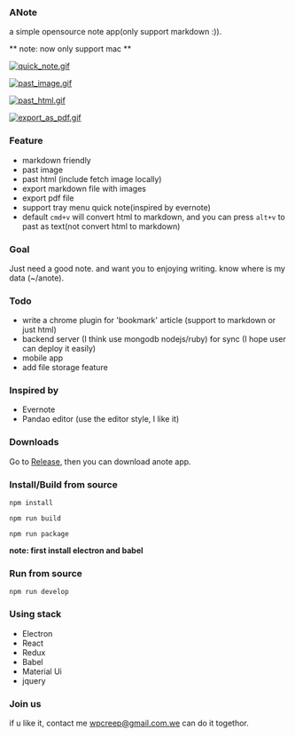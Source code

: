 ### ANote

a simple opensource note app(only support markdown :)).

** note: now only support mac **

[![quick_note.gif](http://s21.postimg.org/9pke2wjiv/quick_note.gif)](http://postimg.org/image/8aite6ifn/)

[![past_image.gif](http://s15.postimg.org/kdk0dn2aj/past_image.gif)](http://postimg.org/image/4fbani82f/)

[![past_html.gif](http://s10.postimg.org/3sa87qn2x/past_html.gif)](http://postimg.org/image/q48114m6t/)

[![export_as_pdf.gif](http://s21.postimg.org/5p2q0rz5z/export_as_pdf.gif)](http://postimg.org/image/p6xdgpw3n/)

### Feature

- markdown friendly
- past image
- past html (include fetch image locally)
- export markdown file with images
- export pdf file
- support tray menu quick note(inspired by evernote)
- default `cmd+v` will convert html to markdown, and you can press `alt+v` to past as text(not convert html to markdown)

### Goal

Just need a good note. and want you to enjoying writing.
know where is my data (~/anote).

### Todo

-	write a chrome plugin for 'bookmark' article (support to markdown or just html)
-	backend server (I think use mongodb nodejs/ruby) for sync (I hope user can deploy it easily)
-	mobile app
-	add file storage feature

### Inspired by

-	Evernote
-	Pandao editor (use the editor style, I like it)

### Downloads

Go to [Release](), then you can download anote app.

### Install/Build from source

```
npm install

npm run build

npm run package
```

**note: first install electron and babel**

### Run from source

```
npm run develop
```

### Using stack

-	Electron
-	React
-	Redux
-	Babel
-	Material Ui
-	jquery

### Join us

if u like it, contact me wpcreep@gmail.com.we can do it togethor.
